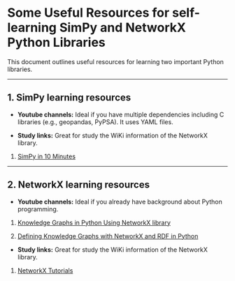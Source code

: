 # Some Useful Resources for self-learning SimPy and NetworkX Python Libraries

This document outlines useful resources for learning two important Python libraries.

---

## 1. SimPy learning resources

- **Youtube channels:** Ideal if you have multiple dependencies including C libraries (e.g., geopandas, PyPSA). It uses YAML files.


- **Study links:** Great for study the WiKi information of the NetworkX library.

1. [SimPy in 10 Minutes](https://simpy.readthedocs.io/en/latest/simpy_intro/index.html)

---

## 2. NetworkX learning resources

- **Youtube channels:** Ideal if you already have background about Python programming.

1. [Knowledge Graphs in Python Using NetworkX library](https://www.youtube.com/watch?v=n7BTWc2C1Eg)

2. [Defining Knowledge Graphs with NetworkX and RDF in Python](https://www.youtube.com/watch?v=8eDWmLp_TKA)


- **Study links:** Great for study the WiKi information of the NetworkX library.

1. [NetworkX Tutorials](https://networkx.org/documentation/stable/tutorial.html)